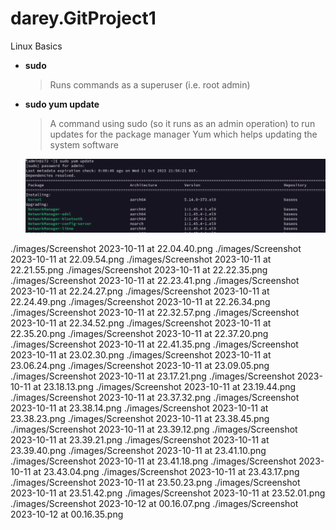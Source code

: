# darey.GitProject1
Linux Basics

- **sudo**
  > Runs commands as a superuser (i.e. root admin)

- **sudo yum update**
  > A command using sudo (so it runs as an admin operation) to run updates for the package manager Yum which helps updating the system software

  ![Image 1](Images/Screenshot%202023-10-11%20at%2022.04.40.png)

  


./images/Screenshot 2023-10-11 at 22.04.40.png
./images/Screenshot 2023-10-11 at 22.09.54.png
./images/Screenshot 2023-10-11 at 22.21.55.png
./images/Screenshot 2023-10-11 at 22.22.35.png
./images/Screenshot 2023-10-11 at 22.23.41.png
./images/Screenshot 2023-10-11 at 22.24.27.png
./images/Screenshot 2023-10-11 at 22.24.49.png
./images/Screenshot 2023-10-11 at 22.26.34.png
./images/Screenshot 2023-10-11 at 22.32.57.png
./images/Screenshot 2023-10-11 at 22.34.52.png
./images/Screenshot 2023-10-11 at 22.35.20.png
./images/Screenshot 2023-10-11 at 22.37.20.png
./images/Screenshot 2023-10-11 at 22.41.35.png
./images/Screenshot 2023-10-11 at 23.02.30.png
./images/Screenshot 2023-10-11 at 23.06.24.png
./images/Screenshot 2023-10-11 at 23.09.05.png
./images/Screenshot 2023-10-11 at 23.17.21.png
./images/Screenshot 2023-10-11 at 23.18.13.png
./images/Screenshot 2023-10-11 at 23.19.44.png
./images/Screenshot 2023-10-11 at 23.37.32.png
./images/Screenshot 2023-10-11 at 23.38.14.png
./images/Screenshot 2023-10-11 at 23.38.23.png
./images/Screenshot 2023-10-11 at 23.38.45.png
./images/Screenshot 2023-10-11 at 23.39.12.png
./images/Screenshot 2023-10-11 at 23.39.21.png
./images/Screenshot 2023-10-11 at 23.39.40.png
./images/Screenshot 2023-10-11 at 23.41.10.png
./images/Screenshot 2023-10-11 at 23.41.18.png
./images/Screenshot 2023-10-11 at 23.43.04.png
./images/Screenshot 2023-10-11 at 23.43.17.png
./images/Screenshot 2023-10-11 at 23.50.23.png
./images/Screenshot 2023-10-11 at 23.51.42.png
./images/Screenshot 2023-10-11 at 23.52.01.png
./images/Screenshot 2023-10-12 at 00.16.07.png
./images/Screenshot 2023-10-12 at 00.16.35.png
